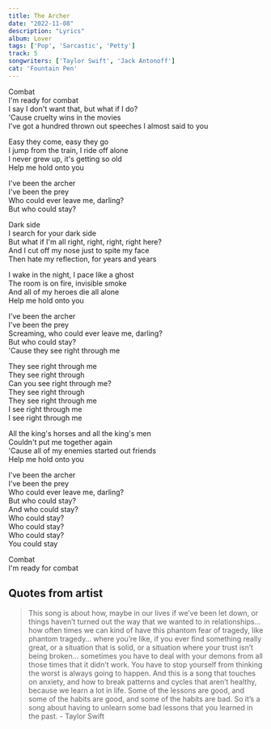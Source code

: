 ```yaml
---
title: The Archer
date: "2022-11-08"
description: "Lyrics"
album: Lover
tags: ['Pop', 'Sarcastic', 'Petty']
track: 5
songwriters: ['Taylor Swift', 'Jack Antonoff']
cat: 'Fountain Pen'
---
```


<p className="verse-one">
Combat<br />
I'm ready for combat<br />
I say I don't want that, but what if I do?<br />
'Cause cruelty wins in the movies<br />
I've got a hundred thrown out speeches I almost said to you<br />
</p>
<p className="pre-chorus">
Easy they come, easy they go<br />
I jump from the train, I ride off alone<br />
I never grew up, it's getting so old<br />
Help me hold onto you<br />
</p>
<p className="chorus">
I've been the archer<br />
I've been the prey<br />
Who could ever leave me, darling?<br />
But who could stay?<br />
</p>
<p className="verse-two">
Dark side<br />
I search for your dark side<br />
But what if I'm all right, right, right, right here?<br />
And I cut off my nose just to spite my face<br />
Then hate my reflection, for years and years<br />
</p>
<p className="pre-chorus">
I wake in the night, I pace like a ghost<br />
The room is on fire, invisible smoke<br />
And all of my heroes die all alone<br />
Help me hold onto you<br />
</p>
<p className="chorus">
I've been the archer<br />
I've been the prey<br />
Screaming, who could ever leave me, darling?<br />
But who could stay?<br />
'Cause they see right through me<br />
</p>
<p className="bridge">
They see right through me<br />
They see right through<br />
Can you see right through me?<br />
They see right through<br />
They see right through me<br />
I see right through me<br />
I see right through me<br />
</p>
<p className="pre-chorus">
All the king's horses and all the king's men<br />
Couldn't put me together again<br />
'Cause all of my enemies started out friends<br />
Help me hold onto you<br />
</p>
<p className="chorus">
I've been the archer<br />
I've been the prey<br />
Who could ever leave me, darling?<br />
But who could stay?<br />
And who could stay?<br />
Who could stay?<br />
Who could stay?<br />
Who could stay?<br />
You could stay<br />
</p>
<p className="outro">
Combat<br />
I'm ready for combat<br />
</p>

## Quotes from artist

<blockquote>
This song is about how, maybe in our lives if we’ve been let down, or things haven’t turned out the way that we wanted to in relationships… how often times we can kind of have this phantom fear of tragedy, like phantom tragedy… where you’re like, if you ever find something really great, or a situation that is solid, or a situation where your trust isn’t being broken… sometimes you have to deal with your demons from all those times that it didn’t work. You have to stop yourself from thinking the worst is always going to happen. And this is a song that touches on anxiety, and how to break patterns and cycles that aren’t healthy, because we learn a lot in life. Some of the lessons are good, and some of the habits are good, and some of the habits are bad. So it’s a song about having to unlearn some bad lessons that you learned in the past. - Taylor Swift
</blockquote>